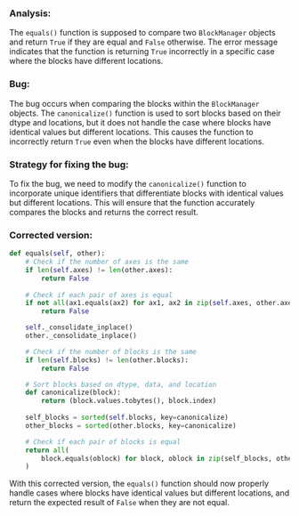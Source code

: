 ### Analysis:
The `equals()` function is supposed to compare two `BlockManager` objects and return `True` if they are equal and `False` otherwise. The error message indicates that the function is returning `True` incorrectly in a specific case where the blocks have different locations.

### Bug:
The bug occurs when comparing the blocks within the `BlockManager` objects. The `canonicalize()` function is used to sort blocks based on their dtype and locations, but it does not handle the case where blocks have identical values but different locations. This causes the function to incorrectly return `True` even when the blocks have different locations.

### Strategy for fixing the bug:
To fix the bug, we need to modify the `canonicalize()` function to incorporate unique identifiers that differentiate blocks with identical values but different locations. This will ensure that the function accurately compares the blocks and returns the correct result.

### Corrected version:

```python
def equals(self, other):
    # Check if the number of axes is the same
    if len(self.axes) != len(other.axes):
        return False
    
    # Check if each pair of axes is equal
    if not all(ax1.equals(ax2) for ax1, ax2 in zip(self.axes, other.axes)):
        return False

    self._consolidate_inplace()
    other._consolidate_inplace()

    # Check if the number of blocks is the same
    if len(self.blocks) != len(other.blocks):
        return False

    # Sort blocks based on dtype, data, and location
    def canonicalize(block):
        return (block.values.tobytes(), block.index)
    
    self_blocks = sorted(self.blocks, key=canonicalize)
    other_blocks = sorted(other.blocks, key=canonicalize)

    # Check if each pair of blocks is equal
    return all(
        block.equals(oblock) for block, oblock in zip(self_blocks, other_blocks)
    )
```

With this corrected version, the `equals()` function should now properly handle cases where blocks have identical values but different locations, and return the expected result of `False` when they are not equal.
